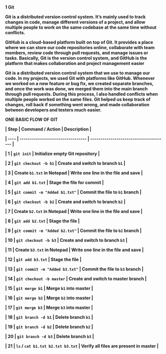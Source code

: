 **1 Git**



**Git is a distributed version control system. It’s mainly used to track changes in code, manage different versions of a project, and allow multiple people to work on the same codebase at the same time without conflicts.**



**GitHub is a cloud-based platform built on top of Git. It provides a place where we can store our code repositories online, collaborate with team members, review code through pull requests, and manage issues or tasks. Basically, Git is the version control system, and GitHub is the platform that makes collaboration and project management easier**



**Git is a distributed version control system that we use to manage our code. In my projects, we used Git with platforms like GitHub. Whenever we worked on a new feature or bug fix, we created separate branches, and once the work was done, we merged them into the main branch through pull requests. During this process, I also handled conflicts when multiple people worked on the same files. Git helped us keep track of changes, roll back if something went wrong, and made collaboration between developers and testers much easier.**



**ONE BASIC FLOW OF GIT**



**| Step | Command / Action                  | Description                            |**

**| ---- | --------------------------------- | -------------------------------------- |**

**| 1    | `git init`                        | Initialize empty Git repository        |**

**| 2    | `git checkout -b b1`              | Create and switch to branch `b1`       |**

**| 3    | Create `b1.txt` in Notepad        | Write one line in the file and save    |**

**| 4    | `git add b1.txt`                  | Stage the file for commit              |**

**| 5    | `git commit -m "Added b1.txt"`    | Commit the file to `b1` branch         |**

**| 6    | `git checkout -b b2`              | Create and switch to branch `b2`       |**

**| 7    | Create `b2.txt` in Notepad        | Write one line in the file and save    |**

**| 8    | `git add b2.txt`                  | Stage the file                         |**

**| 9    | `git commit -m "Added b2.txt"`    | Commit the file to `b2` branch         |**

**| 10   | `git checkout -b b3`              | Create and switch to branch `b3`       |**

**| 11   | Create `b3.txt` in Notepad        | Write one line in the file and save    |**

**| 12   | `git add b3.txt`                  | Stage the file                         |**

**| 13   | `git commit -m "Added b3.txt"`    | Commit the file to `b3` branch         |**

**| 14   | `git checkout -b master`          | Create and switch to master branch     |**

**| 15   | `git merge b1`                    | Merge `b1` into master                 |**

**| 16   | `git merge b2`                    | Merge `b2` into master                 |**

**| 17   | `git merge b3`                    | Merge `b3` into master                 |**

**| 18   | `git branch -d b1`                | Delete branch `b1`                     |**

**| 19   | `git branch -d b2`                | Delete branch `b2`                     |**

**| 20   | `git branch -d b3`                | Delete branch `b3`                     |**

**| 21   | `ls` / `cat b1.txt b2.txt b3.txt` | Verify all files are present in master |**

